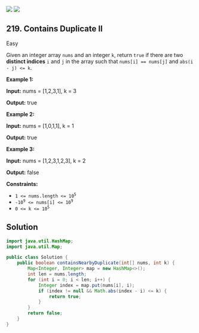 [![](https://img.shields.io/github/stars/javadev/LeetCode-in-Java?label=Stars&style=flat-square)](https://github.com/javadev/LeetCode-in-Java)
[![](https://img.shields.io/github/forks/javadev/LeetCode-in-Java?label=Fork%20me%20on%20GitHub%20&style=flat-square)](https://github.com/javadev/LeetCode-in-Java/fork)

## 219\. Contains Duplicate II

Easy

Given an integer array `nums` and an integer `k`, return `true` if there are two **distinct indices** `i` and `j` in the array such that `nums[i] == nums[j]` and `abs(i - j) <= k`.

**Example 1:**

**Input:** nums = [1,2,3,1], k = 3

**Output:** true 

**Example 2:**

**Input:** nums = [1,0,1,1], k = 1

**Output:** true 

**Example 3:**

**Input:** nums = [1,2,3,1,2,3], k = 2

**Output:** false 

**Constraints:**

*   <code>1 <= nums.length <= 10<sup>5</sup></code>
*   <code>-10<sup>9</sup> <= nums[i] <= 10<sup>9</sup></code>
*   <code>0 <= k <= 10<sup>5</sup></code>

## Solution

```java
import java.util.HashMap;
import java.util.Map;

public class Solution {
    public boolean containsNearbyDuplicate(int[] nums, int k) {
        Map<Integer, Integer> map = new HashMap<>();
        int len = nums.length;
        for (int i = 0; i < len; i++) {
            Integer index = map.put(nums[i], i);
            if (index != null && Math.abs(index - i) <= k) {
                return true;
            }
        }
        return false;
    }
}
```